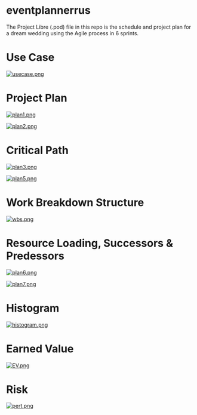 # eventplannerrus
The Project Libre (.pod) file in this repo is the schedule and project plan for a dream wedding using the Agile process in 6 sprints.

# Use Case
[![usecase.png](https://i.postimg.cc/Y9pSWVfj/usecase.png)](https://postimg.cc/xk4Yr6ZS)

# Project Plan
[![plan1.png](https://i.postimg.cc/hG02szxM/plan1.png)](https://postimg.cc/8FjdPCZr)

[![plan2.png](https://i.postimg.cc/TPQcg8M4/plan2.png)](https://postimg.cc/QB95ZyMQ)

# Critical Path
[![plan3.png](https://i.postimg.cc/dVghf4RV/plan3.png)](https://postimg.cc/pmYVhQ1w)

[![plan5.png](https://i.postimg.cc/BZNX3q5y/plan5.png)](https://postimg.cc/rz08C2PC)

# Work Breakdown Structure
[![wbs.png](https://i.postimg.cc/wjpPkdZq/wbs.png)](https://postimg.cc/crFXsPd2)

# Resource Loading, Successors & Predessors
[![plan6.png](https://i.postimg.cc/R0vkvzLs/plan6.png)](https://postimg.cc/zyPtk6MK)

[![plan7.png](https://i.postimg.cc/bYGN7QJG/plan7.png)](https://postimg.cc/fkNNXSYZ)

# Histogram
[![histogram.png](https://i.postimg.cc/Hk3gcxnD/histogram.png)](https://postimg.cc/hXJwNKVp)

# Earned Value
[![EV.png](https://i.postimg.cc/T328669k/EV.png)](https://postimg.cc/mtnpYKKM)

# Risk
[![pert.png](https://i.postimg.cc/Kz2r6Z7j/pert.png)](https://postimg.cc/sBThSCNC)
